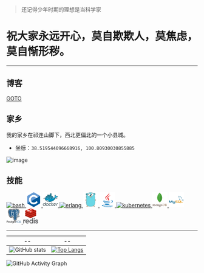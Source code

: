 > 还记得少年时期的理想是当科学家

# 祝大家永远开心，莫自欺欺人，莫焦虑，莫自惭形秽。 

---
## 博客
<a href = "https://wwhai.github.io">GOTO</a>
## 家乡
我的家乡在祁连山脚下，西北更偏北的一个小县城。
- 坐标：`38.519544096668916, 100.80930030855885`

![image](https://user-images.githubusercontent.com/20577297/126872736-a6df0a34-8244-4648-8c69-e117e0726960.png)

## 技能

<p align="left"> <a href="https://www.gnu.org/software/bash/" target="_blank" rel="noreferrer"> <img src="https://www.vectorlogo.zone/logos/gnu_bash/gnu_bash-icon.svg" alt="bash" width="40" height="40"/> </a> <a href="https://www.cprogramming.com/" target="_blank" rel="noreferrer"> <img src="https://raw.githubusercontent.com/devicons/devicon/master/icons/c/c-original.svg" alt="c" width="40" height="40"/> </a> <a href="https://www.docker.com/" target="_blank" rel="noreferrer"> <img src="https://raw.githubusercontent.com/devicons/devicon/master/icons/docker/docker-original-wordmark.svg" alt="docker" width="40" height="40"/> </a> <a href="https://www.erlang.org/" target="_blank" rel="noreferrer"> <img src="https://www.vectorlogo.zone/logos/erlang/erlang-official.svg" alt="erlang" width="40" height="40"/> </a> <a href="https://golang.org" target="_blank" rel="noreferrer"> <img src="https://raw.githubusercontent.com/devicons/devicon/master/icons/go/go-original.svg" alt="go" width="40" height="40"/> </a> <a href="https://www.java.com" target="_blank" rel="noreferrer"> <img src="https://raw.githubusercontent.com/devicons/devicon/master/icons/java/java-original.svg" alt="java" width="40" height="40"/> </a> <a href="https://kubernetes.io" target="_blank" rel="noreferrer"> <img src="https://www.vectorlogo.zone/logos/kubernetes/kubernetes-icon.svg" alt="kubernetes" width="40" height="40"/> </a> <a href="https://www.mongodb.com/" target="_blank" rel="noreferrer"> <img src="https://raw.githubusercontent.com/devicons/devicon/master/icons/mongodb/mongodb-original-wordmark.svg" alt="mongodb" width="40" height="40"/> </a> <a href="https://www.mysql.com/" target="_blank" rel="noreferrer"> <img src="https://raw.githubusercontent.com/devicons/devicon/master/icons/mysql/mysql-original-wordmark.svg" alt="mysql" width="40" height="40"/> </a> <a href="https://www.postgresql.org" target="_blank" rel="noreferrer"> <img src="https://raw.githubusercontent.com/devicons/devicon/master/icons/postgresql/postgresql-original-wordmark.svg" alt="postgresql" width="40" height="40"/> </a> <a href="https://redis.io" target="_blank" rel="noreferrer"> <img src="https://raw.githubusercontent.com/devicons/devicon/master/icons/redis/redis-original-wordmark.svg" alt="redis" width="40" height="40"/> </a> </p>

---
|  --   | --  |
|  ----  | ----  |
| ![GitHub stats](https://github-readme-stats.vercel.app/api?username=wwhai&show_icons=true&count_private=true)  | [![Top Langs](https://github-readme-stats.vercel.app/api/top-langs/?username=wwhai)](https://github.com/anuraghazra/github-readme-stats) |


![GitHub Activity Graph](https://activity-graph.herokuapp.com/graph?username=wwhai)  

  
